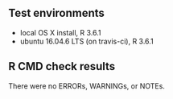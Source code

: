 ## Test environments
* local OS X install, R 3.6.1
* ubuntu 16.04.6 LTS (on travis-ci), R 3.6.1
<!-- * win-builder (devel and release) -->

## R CMD check results
There were no ERRORs, WARNINGs, or NOTEs.
